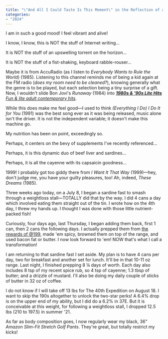 ```yaml
---
title: "\"And All I Could Taste Is This Moment\" in the Reflection of a Sunset"
categories:
- "2024"
---
```


I am in such a good mood!  I feel vibrant and alive!

I know, I know, this is NOT the stuff of Internet writing...  

It is NOT the stuff of an upswelling torrent on the horizon...  

It is NOT the stuff of a fist-shaking, keyboard rabble-rouser...

Maybe it is from AccuRadio (as I listen to *Everybody Wants to Rule the World*) (1985).  Listening to this channel reminds me of being a kid again at the FM radio (*does my room need to be cleaned?*), knowing generally what the genre is to be played, but each selection being a tiny surprise of a gift.  Now, I wouldn't slide Bon Jovi's *Runaway* (1984) into [***1980s & '90s Lite Hits** Fun & lite adult contemporary hits*](https://www.accuradio.com/channel/4e38561e77d9e74636000029).

While this does make me feel good—I used to think *(Everything I Do) I Do It for You* (1991) was the best song ever as it was being released, music alone isn't the driver. It is not the independent variable; it doesn't make this machine go.

My nutrition has been on point, exceedingly so.  

Perhaps, it centers on the bevy of supplements I've recently referenced... 

Perhaps, it is this dynamic duo of beef liver and sardines...   

Perhaps, it is all the cayenne with its capsaicin goodness...  

1999!  I probably got too giddy there from *I Want It That Way* (1999)—hey, don't judge me, you have your guilty pleasures, too!  Ah, indeed, *These Dreams* (1985).

Three weeks ago today, on a July 8, I began a sardine fast to smash through a weightloss stall—TOTALLY did that by the way.  I did 4 cans a day which involved eating them straight out of the tin.  I wrote how on the 4th day, I threw my hands up.  I thought I was done with those little nutrient-packed fish!  

Curiously, four days ago, last Thursday, I began adding them back, first 1 can, then 2 cans the following days.  I actually prepped them from [the rewards of @199](/fit/#rewards-for-achieving-small-victory-conditions), made 'em spicy, browned them on top of the range, and used bacon fat or butter.  I now look forward to 'em!  NOW that's what I call a transformation!  

I am returning to that sardine fast I set aside.  My plan is to have 4 cans per day, two for breakfast and another set for lunch.  It'll be in that 10-11 oz range.  Last night, I finished prepping 8 ¼ days of worth.  Each day also includes 8 tsp of my recent spice rub, so 4 tsp of cayenne; 1.3 tbsp of butter; and a drizzle of mustard. I'll also be doing my daily couple of sticks of butter in 32 oz of coffee.

I do not know if I will take off 13 lbs for The 40th Expedition on August 18.  I want to skip the 190s altogether to unlock the two-star perks!  A 6.4% drop is on the upper end of my ability, but I did do a 6.2% in 37E.   But it is conceivable at this weight, for following a weightloss stall, I dropped 12.5 lbs (210 to 197.5) in summer '21.  

As far as body composition goes, I now regularly wear my black, 36" *Amazon Slim-Fit Stretch Golf Pants*.  They're great, but totally restrict my kicks!









